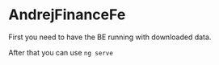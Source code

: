 # AndrejFinanceFe

First you need to have the BE running with downloaded data.

After that you can use ```ng serve```
